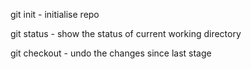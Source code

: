 git init - initialise repo

git status - show the status of current working directory

git checkout <filename> - undo the changes since last stage